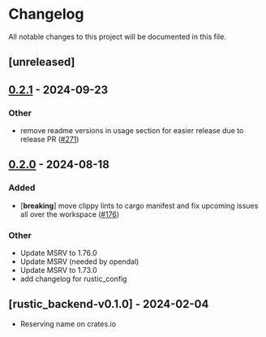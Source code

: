 # Changelog

All notable changes to this project will be documented in this file.

## [unreleased]

## [0.2.1](https://github.com/rustic-rs/rustic_core/compare/rustic_config-v0.2.0...rustic_config-v0.2.1) - 2024-09-23

### Other
- remove readme versions in usage section for easier release due to release PR ([#271](https://github.com/rustic-rs/rustic_core/pull/271))

## [0.2.0](https://github.com/rustic-rs/rustic_core/compare/rustic_config-v0.1.0...rustic_config-v0.2.0) - 2024-08-18

### Added
- [**breaking**] move clippy lints to cargo manifest and fix upcoming issues all over the workspace ([#176](https://github.com/rustic-rs/rustic_core/pull/176))

### Other
- Update MSRV to 1.76.0
- Update MSRV (needed by opendal)
- Update MSRV to 1.73.0
- add changelog for rustic_config

## [rustic_backend-v0.1.0] - 2024-02-04

- Reserving name on crates.io

<!-- generated by git-cliff -->
